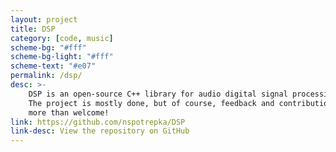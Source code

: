 ```yaml
---
layout: project
title: DSP
category: [code, music]
scheme-bg: "#fff"
scheme-bg-light: "#fff"
scheme-text: "#e07"
permalink: /dsp/
desc: >-
    DSP is an open-source C++ library for audio digital signal processing.
    The project is mostly done, but of course, feedback and contributions are
    more than welcome!
link: https://github.com/nspotrepka/DSP
link-desc: View the repository on GitHub
---
```

